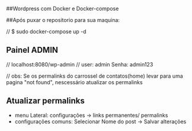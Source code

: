 ##Wordpress com Docker e Docker-compose

##Após puxar o repositorio para sua maquina:

// $ sudo docker-compose up -d

## Painel ADMIN
// localhost:8080/wp-admin 
// user: admin  Senha: admin123

// obs: Se os permalinks do carrossel de contatos(home) levar para uma pagina "not found", nescessário atualizar os permalinks
## Atualizar permalinks
- menu Lateral: configurações -> links permanentes/ permalinks
- configurações comuns: Selecionar Nome do post  -> Salvar alterações





